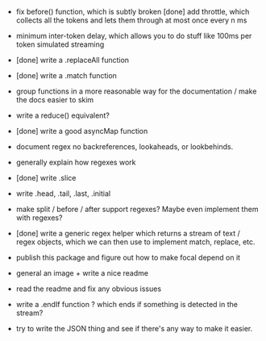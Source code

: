 - fix before() function, which is subtly broken
  [done] add throttle, which collects all the tokens and lets them through at most once every n ms
- minimum inter-token delay, which allows you to do stuff like 100ms per token simulated streaming
- [done] write a .replaceAll function
- [done] write a .match function
- group functions in a more reasonable way for the documentation / make the docs easier to skim
- write a reduce() equivalent?
- [done] write a good asyncMap function
- document regex no backreferences, lookaheads, or lookbehinds.
- generally explain how regexes work
- [done] write .slice
- write .head, .tail, .last, .initial
- make split / before / after support regexes? Maybe even implement them with regexes?
- [done] write a generic regex helper which returns a stream of text / regex objects, which we can then use to implement match, replace, etc.
- publish this package and figure out how to make focal depend on it
- general an image + write a nice readme
- read the readme and fix any obvious issues

- write a .endIf function ? which ends if something is detected in the stream?
- try to write the JSON thing and see if there's any way to make it easier.
